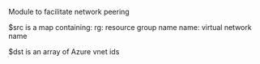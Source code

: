 Module to facilitate network peering

$src is a map containing:
  rg:   resource group name
  name: virtual network name
  
$dst is an array of Azure vnet ids